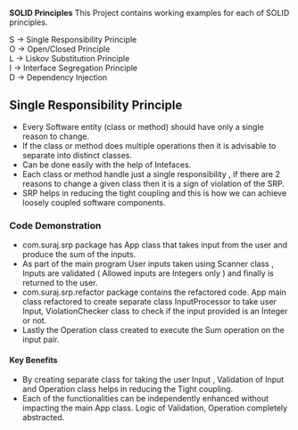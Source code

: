 **SOLID Principles**
This Project contains working examples for each of SOLID principles.

S -> Single Responsibility Principle <br>
O -> Open/Closed Principle <br>
L -> Liskov Substitution Principle <br>
I -> Interface Segregation  Principle <br>
D -> Dependency Injection <br>



## Single Responsibility Principle
* Every Software entity (class or method) should have only a single reason to change. <br>
* If the class or method does multiple operations then it is advisable to separate into distinct classes.
* Can be done easily with the help of Intefaces.
* Each class or method handle just a single responsibility , if there are 2 reasons to change a given class then it is a sign of violation of the SRP.
* SRP helps in reducing the tight coupling and this is how we can achieve loosely coupled software components.

### Code Demonstration
* com.suraj.srp package has App class that takes input from the user and produce the sum of the inputs. 
* As part of the main program User inputs taken using Scanner class , Inputs are validated ( Allowed inputs are Integers only ) and finally is returned to the user.<br>
* com.suraj.srp.refactor package contains the refactored code. App main class refactored to create separate class InputProcessor to take user Input, ViolationChecker class to check if the input provided is an Integer or not. 
* Lastly the Operation class created to execute the Sum operation on the input pair.<br>

#### Key Benefits
* By creating separate class for taking the user Input , Validation of Input and Operation class helps in reducing the Tight coupling.
* Each of the functionalities can be independently enhanced without impacting the main App class. 
Logic of Validation, Operation completely abstracted.   
